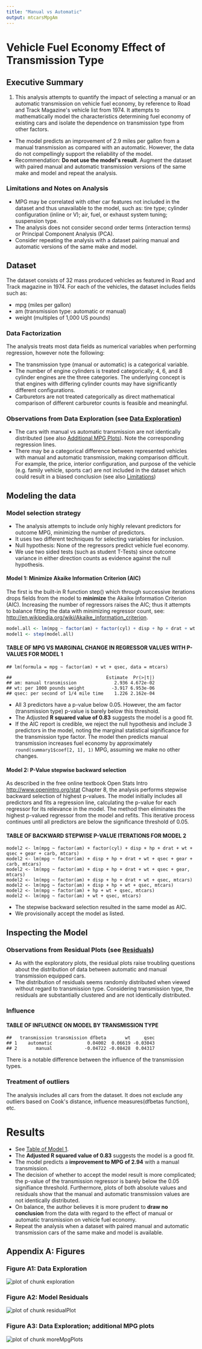 ```yaml
---
title: "Manual vs Automatic"
output: mtcarsMpgAm
---
```


# Vehicle Fuel Economy Effect of Transmission Type
## Executive Summary
1. This analysis attempts to quantify the impact of selecting a manual or an automatic transmission on vehicle fuel economy, by reference to Road and Track Magazine's vehicle list from 1974. It attempts to mathematically model the characteristics determining fuel economy of existing cars and isolate the dependence on transmission type from other factors.  
* The model predicts an improvement of 2.9 miles per gallon from a manual transmission as compared with an automatic. However, the data do not compellingly support the reliability of the model.
* Recommendation: __Do not use the model's result__. Augment the dataset with paired manual and automatic transmission versions of the same make and model and repeat the analysis.

### <a name = "limitations" />Limitations and Notes on Analysis
* MPG may be correlated with other car features not included in the dataset and thus unavailable to the model, such as: tire type; cylinder configuration (inline or V); air, fuel, or exhaust system tuning; suspension type.  
* The analysis does not consider second order terms (interaction terms) or Principal Component Analysis (PCA).
* Consider repeating the analysis with a dataset pairing manual and automatic versions of the same make and model.

## Dataset
The dataset consists of 32 mass produced vehicles as featured in Road and Track magazine in 1974. For each of the vehicles, the dataset includes fields such as:
* mpg (miles per gallon)
* am (transmission type: automatic or manual)
* weight (multiples of 1,000 US pounds)

### Data Factorization
The analysis treats most data fields as numerical variables when performing regression, however note the following:
* The transmission type (manual or automatic) is a categorical variable.
* The number of engine cylinders is treated categorically; 4, 6, and 8 cylinder engines are the three categories. The underlying concept is that engines with differing cylinder counts may have significantly different configurations. 
* Carburetors are not treated categorically as direct mathematical comparison of different carburetor counts is feasible and meaningful.

### Observations from Data Exploration (see [Data Exploration](#exploration))
* The cars with manual vs automatic transmission are not identically distributed (see also [Additional MPG Plots](#additionalMpgPlots)). Note the corresponding regression lines.
* There may be a categorical difference between represented vehicles with manual and automatic transmission, making comparison difficult. For example, the price, interior configuration, and purpose of the vehicle (e.g. family vehicle, sports car) are not included in the dataset which could result in a biased conclusion (see also [Limitations](#limitations))

## Modeling the data
### Model selection strategy
* The analysis attempts to include only highly relevant predictors for outcome MPG, minimizing the number of predictors.
* It uses two different techniques for selecting variables for inclusion.
* Null hypothesis: None of the regressors predict vehicle fuel economy.
* We use two sided tests (such as student T-Tests) since outcome variance in either direction counts as evidence against the null hypothesis.

#### <a name = "model1" /> Model 1: Minimize Akaike Information Criterion (AIC)
The first is the built-in R function step() which through successive iterations drops fields from the model to __minimize__ the Akaike Information Criterion (AIC). Increasing the number of regressors raises the AIC; thus it attempts to balance fitting the data with minimizing regressor count, see: http://en.wikipedia.org/wiki/Akaike_information_criterion.

```r
model.all <- lm(mpg ~ factor(am) + factor(cyl) + disp + hp + drat + wt + qsec + gear + carb, mtcars)
model1 <- step(model.all)
```

#### <a name="summary">TABLE OF MPG VS MARGINAL CHANGE IN REGRESSOR VALUES WITH P-VALUES FOR MODEL 1

```
## lm(formula = mpg ~ factor(am) + wt + qsec, data = mtcars)
```

```
##                                   Estimate  Pr(>|t|)
## am: manual transmission              2.936 4.672e-02
## wt: per 1000 pounds weight          -3.917 6.953e-06
## qsec: per second of 1/4 mile time    1.226 2.162e-04
```
* All 3 predictors have a p-value below 0.05. However, the am factor (transmission type) p-value is barely below this threshold.
* The Adjusted __R squared value of 0.83__ suggests the model is a good fit.
* If the AIC report is credible, we reject the null hypothesis and include 3 predictors in the model, noting the marginal statistical significance for the transmission type factor. The model then predicts manual transmission increases fuel economy by approximately `round(summary1$coef[2, 1], 1)` MPG, assuming we make no other changes.

#### Model 2: P-Value stepwise backward selection
As described in the free online textbook Open Stats Intro http://www.openintro.org/stat Chapter 8, the analysis performs stepwise backward selection of highest p-values. The model initially includes all predictors and fits a regression line, calculating the p-value for each regressor for its relevance in the model. The method then eliminates the highest p-valued regressor from the model and refits. This iterative process continues until all predictors are below the significance threshold of 0.05.  

#### TABLE OF BACKWARD STEPWISE P-VALUE ITERATIONS FOR MODEL 2
```
model2 <- lm(mpg ~ factor(am) + factor(cyl) + disp + hp + drat + wt + qsec + gear + carb, mtcars)
model2 <- lm(mpg ~ factor(am) + disp + hp + drat + wt + qsec + gear + carb, mtcars)
model2 <- lm(mpg ~ factor(am) + disp + hp + drat + wt + qsec + gear, mtcars)
model2 <- lm(mpg ~ factor(am) + disp + hp + drat + wt + qsec, mtcars)
model2 <- lm(mpg ~ factor(am) + disp + hp + wt + qsec, mtcars)
model2 <- lm(mpg ~ factor(am) + hp + wt + qsec, mtcars)
model2 <- lm(mpg ~ factor(am) + wt + qsec, mtcars)
```
* The stepwise backward selection resulted in the same model as AIC.
* We provisionally accept the model as listed.

## Inspecting the Model

### Observations from Residual Plots (see [Residuals](#residuals))
* As with the exploratory plots, the residual plots raise troubling questions about the distribution of data between automatic and manual transmission equipped cars.  
* The distribution of residuals seems randomly distributed when viewed without regard to transmission type. Considering transmission type, the residuals are substantially clustered and are not identically distributed.

### Influence
#### TABLE OF INFLUENCE ON MODEL BY TRANSMISSION TYPE

```
##   transmission transmission dfbeta       wt     qsec
## 1    automatic             0.04002  0.06619 -0.03043
## 2       manual            -0.04722 -0.08428  0.04317
```
There is a notable difference between the influence of the transmission types.

### Treatment of outliers
The analysis includes all cars from the dataset. It does not exclude any outliers based on Cook's distance, influence measures(dfbetas function), etc.

# <a name = "results" />Results

* See [Table of Model 1](#summary).
* The __Adjusted R squared value of 0.83__ suggests the model is a good fit.
* The model predicts a __improvement to MPG of 2.94__ with a manual transmission.
* The decision of whether to accept the model result is more complicated; the p-value of the transmission regressor is barely below the 0.05 signifiance threshold. Furthermore, plots of both absolute values and residuals show that the manual and automatic transmission values are not identically distributed.
* On balance, the author believes it is more prudent to __draw no conclusion__ from the data with regard to the effect of manual or automatic transmission on vehicle fuel economy.
* Repeat the analysis when a dataset with paired manual and automatic transmission cars of the same make and model is available.

## Appendix A: Figures

### <a name="exploration">Figure A1: Data Exploration
![plot of chunk exploration](figure/exploration.png) 

### <a name="residuals">Figure A2: Model Residuals
![plot of chunk residualPlot](figure/residualPlot.png) 



### <a name = "additionalMpgPlots" />Figure A3: Data Exploration; additional MPG plots
![plot of chunk moreMpgPlots](figure/moreMpgPlots.png) 

